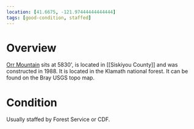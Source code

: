 ```yaml
---
location: [41.6675, -121.97444444444444]
tags: [good-condition, staffed]
---
```


# Overview

[Orr Mountain](http://www.peakbagging.com/CALookoutPhotos/OrrMtn.html) sits at 5830', is located in [[Siskiyou County]] and was constructed in 1988. It is located in the Klamath national forest. It can be found on the Bray USGS topo map.

# Condition

Usually staffed by Forest Service or CDF.